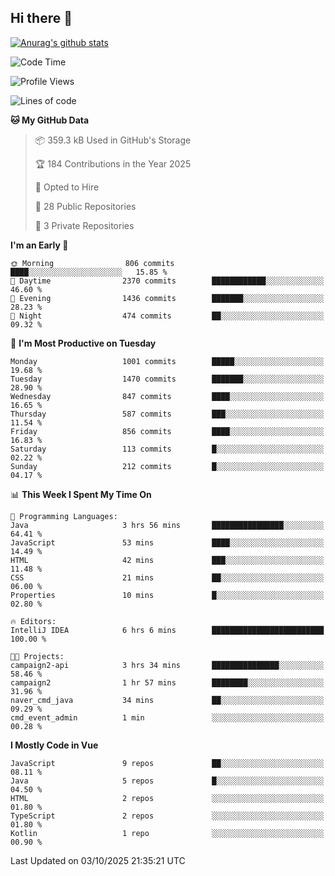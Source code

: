 ## Hi there 👋

[![Anurag's github stats](https://github-readme-stats.vercel.app/api?username=Songwonseok)](https://github.com/anuraghazra/github-readme-stats)



<!--START_SECTION:waka-->
![Code Time](http://img.shields.io/badge/Code%20Time-3%2C780%20hrs%2031%20mins-blue)

![Profile Views](http://img.shields.io/badge/Profile%20Views-0-blue)

![Lines of code](https://img.shields.io/badge/From%20Hello%20World%20I%27ve%20Written-34.8%20million%20lines%20of%20code-blue)

**🐱 My GitHub Data** 

> 📦 359.3 kB Used in GitHub's Storage 
 > 
> 🏆 184 Contributions in the Year 2025
 > 
> 💼 Opted to Hire
 > 
> 📜 28 Public Repositories 
 > 
> 🔑 3 Private Repositories 
 > 
**I'm an Early 🐤** 

```text
🌞 Morning                806 commits         ████░░░░░░░░░░░░░░░░░░░░░   15.85 % 
🌆 Daytime                2370 commits        ████████████░░░░░░░░░░░░░   46.60 % 
🌃 Evening                1436 commits        ███████░░░░░░░░░░░░░░░░░░   28.23 % 
🌙 Night                  474 commits         ██░░░░░░░░░░░░░░░░░░░░░░░   09.32 % 
```
📅 **I'm Most Productive on Tuesday** 

```text
Monday                   1001 commits        █████░░░░░░░░░░░░░░░░░░░░   19.68 % 
Tuesday                  1470 commits        ███████░░░░░░░░░░░░░░░░░░   28.90 % 
Wednesday                847 commits         ████░░░░░░░░░░░░░░░░░░░░░   16.65 % 
Thursday                 587 commits         ███░░░░░░░░░░░░░░░░░░░░░░   11.54 % 
Friday                   856 commits         ████░░░░░░░░░░░░░░░░░░░░░   16.83 % 
Saturday                 113 commits         █░░░░░░░░░░░░░░░░░░░░░░░░   02.22 % 
Sunday                   212 commits         █░░░░░░░░░░░░░░░░░░░░░░░░   04.17 % 
```


📊 **This Week I Spent My Time On** 

```text
💬 Programming Languages: 
Java                     3 hrs 56 mins       ████████████████░░░░░░░░░   64.41 % 
JavaScript               53 mins             ████░░░░░░░░░░░░░░░░░░░░░   14.49 % 
HTML                     42 mins             ███░░░░░░░░░░░░░░░░░░░░░░   11.48 % 
CSS                      21 mins             ██░░░░░░░░░░░░░░░░░░░░░░░   06.00 % 
Properties               10 mins             █░░░░░░░░░░░░░░░░░░░░░░░░   02.80 % 

🔥 Editors: 
IntelliJ IDEA            6 hrs 6 mins        █████████████████████████   100.00 % 

🐱‍💻 Projects: 
campaign2-api            3 hrs 34 mins       ███████████████░░░░░░░░░░   58.46 % 
campaign2                1 hr 57 mins        ████████░░░░░░░░░░░░░░░░░   31.96 % 
naver_cmd_java           34 mins             ██░░░░░░░░░░░░░░░░░░░░░░░   09.29 % 
cmd_event_admin          1 min               ░░░░░░░░░░░░░░░░░░░░░░░░░   00.28 % 
```

**I Mostly Code in Vue** 

```text
JavaScript               9 repos             ██░░░░░░░░░░░░░░░░░░░░░░░   08.11 % 
Java                     5 repos             █░░░░░░░░░░░░░░░░░░░░░░░░   04.50 % 
HTML                     2 repos             ░░░░░░░░░░░░░░░░░░░░░░░░░   01.80 % 
TypeScript               2 repos             ░░░░░░░░░░░░░░░░░░░░░░░░░   01.80 % 
Kotlin                   1 repo              ░░░░░░░░░░░░░░░░░░░░░░░░░   00.90 % 
```




 Last Updated on 03/10/2025 21:35:21 UTC
<!--END_SECTION:waka-->
